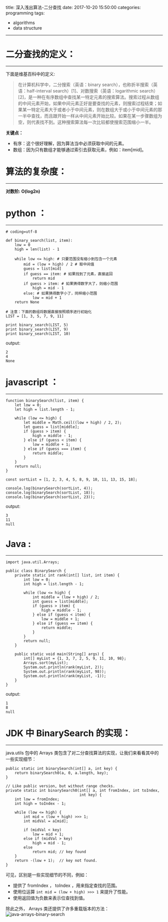 title: 深入浅出算法-二分查找
date: 2017-10-20 15:50:00
categories: programming
tags:
- algorithms
- data structure
---

# 二分查找的定义：
---

下面是维基百科中的定义:
> 在计算机科学中，二分搜索（英语：binary search），也称折半搜索（英语：half-interval search）[1]、对数搜索（英语：logarithmic search）[2]，是一种在有序数组中查找某一特定元素的搜索算法。搜索过程从数组的中间元素开始，如果中间元素正好是要查找的元素，则搜索过程结束；如果某一特定元素大于或者小于中间元素，则在数组大于或小于中间元素的那一半中查找，而且跟开始一样从中间元素开始比较。如果在某一步骤数组为空，则代表找不到。这种搜索算法每一次比较都使搜索范围缩小一半。

**关键点：**
* 有序：这个很好理解，因为算法当中必须获取中间的元素。
* 数组：因为只有数组才能够通过索引去获取元素，例如：item[mid]。


<!--more-->

# 算法的复杂度：
---
**对数阶: O(log2n)**

# python ：
---

```
# coding=utf-8 

def binary_search(list, item):
    low = 0
    high = len(list) - 1

    while low <= high: # 只要范围没有缩小到包含一个元素
        mid = (low + high) / 2 # 取中间值
        guess = list[mid]
        if guess == item: # 如果找到了元素，直接返回
            return mid
        if guess > item: # 如果猜得数字大了，则缩小范围
            high = mid - 1
        else: # 如果猜得数字小了，同样缩小范围
            low = mid + 1
    return None

# 注意：下面的数组将数据直接按照顺序进行初始化
LIST = [1, 3, 5, 7, 9, 11]

print binary_search(LIST, 5)
print binary_search(LIST, 9)
print binary_search(LIST, 10)
```

output:

```
2
4
None
```

# javascript ：
---

```
function binarySearch(list, item) {
    let low = 0;
    let high = list.length - 1;

    while (low <= high) {
        let middle = Math.ceil((low + high) / 2, 2);
        let guess = list[middle];
        if (guess > item) {
            high = middle - 1;
        } else if (guess < item) {
            low = middle + 1;
        } else if (guess === item) {
            return middle;
        }
    }
    return null;
}

const sortList = [1, 2, 3, 4, 5, 8, 9, 10, 11, 13, 15, 18];

console.log(binarySearch(sortList, 4));
console.log(binarySearch(sortList, 18));
console.log(binarySearch(sortList, 23));
```

output:

```
3
11
null
```

# Java :
---

```
import java.util.Arrays;

public class BinarySearch {
    private static int rank(int[] list, int item) {
        int low = 0;
        int high = list.length - 1;

        while (low <= high) {
            int middle = (low + high) / 2;
            int guess = list[middle];
            if (guess > item) {
                high = middle - 1;
            } else if (guess < item) {
                low = middle + 1;
            } else if (guess == item) {
                return middle;
            }
        }
        return null;
    }

    public static void main(String[] args) {
        int[] myList = {1, 3, 7, 2, 5, 9, 11, 10, 98};
        Arrays.sort(myList);
        System.out.println(rank(myList, 2));
        System.out.println(rank(myList, 98));
        System.out.println(rank(myList, -1));
    }
}
```

output:

```
1
8
null
```

# JDK 中 BinarySearch 的实现：
---

java.utils 包中的 Arrays 类包含了对二分查找算法的实现，让我们来看看其中的一些实现细节：

```
public static int binarySearch(int[] a, int key) {
    return binarySearch0(a, 0, a.length, key);
}

// Like public version, but without range checks.
private static int binarySearch0(int[] a, int fromIndex, int toIndex,
                                 int key) {
    int low = fromIndex;
    int high = toIndex - 1;

    while (low <= high) {
        int mid = (low + high) >>> 1;
        int midVal = a[mid];

        if (midVal < key)
            low = mid + 1;
        else if (midVal > key)
            high = mid - 1;
        else
            return mid; // key found
    }
    return -(low + 1);  // key not found.
}
```

可见，区别是一些实现细节的不同，例如：

* 提供了 fromIndex ， toIndex ，用来指定查找的范围。
* 使用位运算 `int mid = (low + high) >>> 1` 来提升了性能。
* 使用返回值为负数来表示位查找到值。

除此之外， Arrays 类还提供了许多重载版本的方法：
![java-arrays-binary-search](https://www.zhuxiaodong.net/static/images/java-arrays-binary-search.png)
